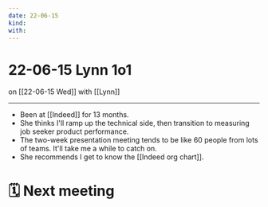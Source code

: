 ```yaml
---
date: 22-06-15
kind: 
with:
---
```

# 22-06-15 Lynn 1o1
on [[22-06-15 Wed]]
with [[Lynn]]

---
- Been at [[Indeed]] for 13 months. 
- She thinks I'll ramp up the technical side, then transition to measuring job seeker product performance. 
- The two-week presentation meeting tends to be like 60 people from lots of teams. It'll take me a while to catch on. 
- She recommends I get to know the [[Indeed org chart]]. 

# 🗓 Next meeting
